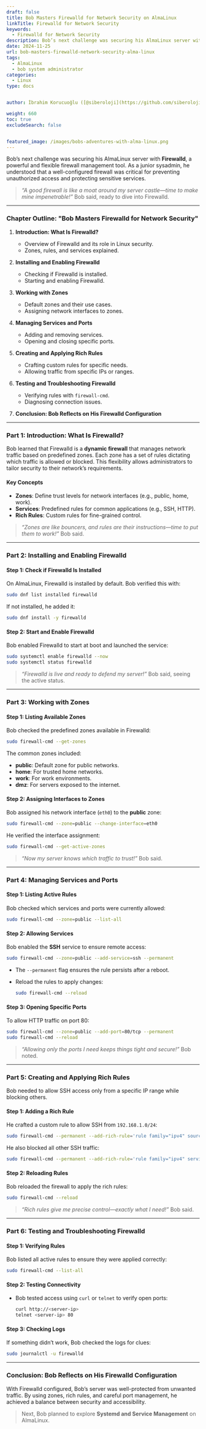 ```yaml
---
draft: false
title: Bob Masters Firewalld for Network Security on AlmaLinux
linkTitle: Firewalld for Network Security
keywords:
  - Firewalld for Network Security
description: Bob’s next challenge was securing his AlmaLinux server with Firewalld, a powerful and flexible firewall management tool.
date: 2024-11-25
url: bob-masters-firewalld-network-security-alma-linux
tags:
  - AlmaLinux
  - bob system administrator
categories:
  - Linux
type: docs


author: İbrahim Korucuoğlu ([@siberoloji](https://github.com/siberoloji))

weight: 660
toc: true
excludeSearch: false


featured_image: /images/bobs-adventures-with-alma-linux.png
---
```

Bob’s next challenge was securing his AlmaLinux server with **Firewalld**, a powerful and flexible firewall management tool. As a junior sysadmin, he understood that a well-configured firewall was critical for preventing unauthorized access and protecting sensitive services.

> *“A good firewall is like a moat around my server castle—time to make mine impenetrable!”* Bob said, ready to dive into Firewalld.

---

### **Chapter Outline: "Bob Masters Firewalld for Network Security"**

1. **Introduction: What Is Firewalld?**
   - Overview of Firewalld and its role in Linux security.
   - Zones, rules, and services explained.

2. **Installing and Enabling Firewalld**
   - Checking if Firewalld is installed.
   - Starting and enabling Firewalld.

3. **Working with Zones**
   - Default zones and their use cases.
   - Assigning network interfaces to zones.

4. **Managing Services and Ports**
   - Adding and removing services.
   - Opening and closing specific ports.

5. **Creating and Applying Rich Rules**
   - Crafting custom rules for specific needs.
   - Allowing traffic from specific IPs or ranges.

6. **Testing and Troubleshooting Firewalld**
   - Verifying rules with `firewall-cmd`.
   - Diagnosing connection issues.

7. **Conclusion: Bob Reflects on His Firewalld Configuration**

---

### **Part 1: Introduction: What Is Firewalld?**

Bob learned that Firewalld is a **dynamic firewall** that manages network traffic based on predefined zones. Each zone has a set of rules dictating which traffic is allowed or blocked. This flexibility allows administrators to tailor security to their network’s requirements.

#### **Key Concepts**

- **Zones**: Define trust levels for network interfaces (e.g., public, home, work).
- **Services**: Predefined rules for common applications (e.g., SSH, HTTP).
- **Rich Rules**: Custom rules for fine-grained control.

> *“Zones are like bouncers, and rules are their instructions—time to put them to work!”* Bob said.

---

### **Part 2: Installing and Enabling Firewalld**

#### **Step 1: Check if Firewalld Is Installed**

On AlmaLinux, Firewalld is installed by default. Bob verified this with:

```bash
sudo dnf list installed firewalld
```

If not installed, he added it:

```bash
sudo dnf install -y firewalld
```

#### **Step 2: Start and Enable Firewalld**

Bob enabled Firewalld to start at boot and launched the service:

```bash
sudo systemctl enable firewalld --now
sudo systemctl status firewalld
```

> *“Firewalld is live and ready to defend my server!”* Bob said, seeing the active status.

---

### **Part 3: Working with Zones**

#### **Step 1: Listing Available Zones**

Bob checked the predefined zones available in Firewalld:

```bash
sudo firewall-cmd --get-zones
```

The common zones included:

- **public**: Default zone for public networks.
- **home**: For trusted home networks.
- **work**: For work environments.
- **dmz**: For servers exposed to the internet.

#### **Step 2: Assigning Interfaces to Zones**

Bob assigned his network interface (`eth0`) to the **public** zone:

```bash
sudo firewall-cmd --zone=public --change-interface=eth0
```

He verified the interface assignment:

```bash
sudo firewall-cmd --get-active-zones
```

> *“Now my server knows which traffic to trust!”* Bob said.

---

### **Part 4: Managing Services and Ports**

#### **Step 1: Listing Active Rules**

Bob checked which services and ports were currently allowed:

```bash
sudo firewall-cmd --zone=public --list-all
```

#### **Step 2: Allowing Services**

Bob enabled the **SSH** service to ensure remote access:

```bash
sudo firewall-cmd --zone=public --add-service=ssh --permanent
```

- The `--permanent` flag ensures the rule persists after a reboot.
- Reload the rules to apply changes:

  ```bash
  sudo firewall-cmd --reload
  ```

#### **Step 3: Opening Specific Ports**

To allow HTTP traffic on port 80:

```bash
sudo firewall-cmd --zone=public --add-port=80/tcp --permanent
sudo firewall-cmd --reload
```

> *“Allowing only the ports I need keeps things tight and secure!”* Bob noted.

---

### **Part 5: Creating and Applying Rich Rules**

Bob needed to allow SSH access only from a specific IP range while blocking others.

#### **Step 1: Adding a Rich Rule**

He crafted a custom rule to allow SSH from `192.168.1.0/24`:

```bash
sudo firewall-cmd --permanent --add-rich-rule='rule family="ipv4" source address="192.168.1.0/24" service name="ssh" accept'
```

He also blocked all other SSH traffic:

```bash
sudo firewall-cmd --permanent --add-rich-rule='rule family="ipv4" service name="ssh" drop'
```

#### **Step 2: Reloading Rules**

Bob reloaded the firewall to apply the rich rules:

```bash
sudo firewall-cmd --reload
```

> *“Rich rules give me precise control—exactly what I need!”* Bob said.

---

### **Part 6: Testing and Troubleshooting Firewalld**

#### **Step 1: Verifying Rules**

Bob listed all active rules to ensure they were applied correctly:

```bash
sudo firewall-cmd --list-all
```

#### **Step 2: Testing Connectivity**

- Bob tested access using `curl` or `telnet` to verify open ports:

  ```bash
  curl http://<server-ip>
  telnet <server-ip> 80
  ```

#### **Step 3: Checking Logs**

If something didn’t work, Bob checked the logs for clues:

```bash
sudo journalctl -u firewalld
```

---

### **Conclusion: Bob Reflects on His Firewalld Configuration**

With Firewalld configured, Bob’s server was well-protected from unwanted traffic. By using zones, rich rules, and careful port management, he achieved a balance between security and accessibility.

> Next, Bob planned to explore **Systemd and Service Management** on AlmaLinux.
